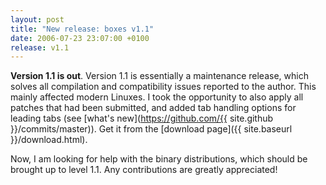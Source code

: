 ```yaml
---
layout: post
title: "New release: boxes v1.1"
date: 2006-07-23 23:07:00 +0100
release: v1.1
---
```


**Version 1.1 is out**. Version 1.1 is essentially a maintenance release, which solves all compilation and compatibility issues reported to the author. This mainly affected modern Linuxes. I took the opportunity to also apply all patches that had been submitted, and added tab handling options for leading tabs (see [what's new](https://github.com/{{ site.github }}/commits/master)). Get it from the [download page]({{ site.baseurl }}/download.html).

Now, I am looking for help with the binary distributions, which should be brought up to level 1.1. Any contributions are greatly appreciated!
